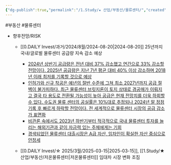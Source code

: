```yaml
---
{"dg-publish":true,"permalink":"/1.Study/★ 산업/부동산/물류센터/","created":"2024-11-20T21:02:28.164+09:00","updated":"2025-06-03T20:07:20.913+09:00"}
---
```


#부동산 #물류센터


- 향후전망/RISK
	- [[0.DAILY Invest/과거/2024/8월/2024-08-20\|2024-08-20]] 25년까지 국내/글로벌 물류센터 공급량 지속 감소 예상
		- [2024년 상반기 공급량은 전년 대비 37% 감소했고 연간으로 33% 감소할 전망이다. 2025년 공급량은 지난 7년 평균 대비 40% 이상 감소하며 2018년 이래 최저를 기록할 것으로 예상](8.19_물류센터%20Quarterly%20review%20NPL%20시장%20개화.pdf#page=1&selection=120,2,173,2&color=yellow)
		- [인허가와 신규 착공은 예년의 절반 수준에 그쳐 최소 2027년까지 공급 절벽이 불가피하다. 최근 물류센터 브릿지론이 토지 상태로 경공매가 이뤄지고 결국 타 용도로 전환될 가능성이 높아 공급은 현재 전망치를 더욱 하회할 수 있다. 수도권 물류 센터의 공실률은 10%대로 추정되나 2024년 말 정점 기록 후 빠르게 하락할 전망이다. 전 세계적으로 물류센터 시장의 공급 감소가 표면화](8.19_물류센터%20Quarterly%20review%20NPL%20시장%20개화.pdf#page=1&selection=176,0,286,3&color=yellow)
		- [비관론 속에서도 2023년 하반기부터 적극적으로 국내 물류센터 투자를 늘리는 해외기관과 같이 자금력 있는 주체에게는 기회](8.19_물류센터%20Quarterly%20review%20NPL%20시장%20개화.pdf#page=1&selection=656,0,685,2&color=yellow)
		- [경색되었던 물류센터 대출시장은 A급 자산, 임차인이 확실한 자산 중심으로 안정세](8.19_물류센터%20Quarterly%20review%20NPL%20시장%20개화.pdf#page=1&selection=748,0,771,3&color=yellow)
		  
	- [[0.DAILY Invest/☆ 2025/3월/2025-03-15\|2025-03-15]], [[1.Study/★ 산업/부동산/저온물류센터\|저온물류센터]] 임대차 시장 변화 조짐
